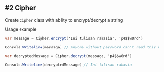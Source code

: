 ## #2 Cipher

Create `Cipher` class with ability to encrypt/decrypt a string.

Usage example
```c#
var message = Cipher.encrypt('Ini tulisan rahasia', 'p4$$w0rd')

Console.Writeline(message) // Anyone without password can't read this message

var decryptedMessage = Cipher.decrypt(message, 'p4$$w0rd')

Console.Writeline(decryptedMessage) // Ini tulisan rahasia
```